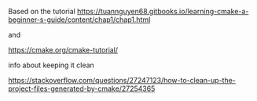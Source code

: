 Based on the tutorial
https://tuannguyen68.gitbooks.io/learning-cmake-a-beginner-s-guide/content/chap1/chap1.html

and

https://cmake.org/cmake-tutorial/




info about keeping it clean

https://stackoverflow.com/questions/27247123/how-to-clean-up-the-project-files-generated-by-cmake/27254365
